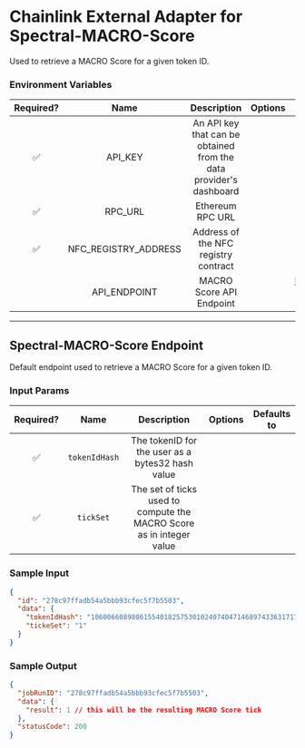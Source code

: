 # Chainlink External Adapter for Spectral-MACRO-Score

Used to retrieve a MACRO Score for a given token ID.

### Environment Variables

| Required? |         Name         |                            Description                             | Options |                          Defaults to                           |
| :-------: | :------------------: | :----------------------------------------------------------------: | :-----: | :------------------------------------------------------------: |
|    ✅     |       API_KEY        | An API key that can be obtained from the data provider's dashboard |         |                                                                |
|    ✅     |       RPC_URL        |                          Ethereum RPC URL                          |         |                                                                |
|    ✅     | NFC_REGISTRY_ADDRESS |                Address of the NFC registry contract                |         |                                                                |
|           |     API_ENDPOINT     |                      MACRO Score API Endpoint                      |         | https://xzff24vr3m.execute-api.us-east-2.amazonaws.com/default |

---

## Spectral-MACRO-Score Endpoint

Default endpoint used to retrieve a MACRO Score for a given token ID.

### Input Params

| Required? |     Name      |                             Description                              | Options | Defaults to |
| :-------: | :-----------: | :------------------------------------------------------------------: | :-----: | :---------: |
|    ✅     | `tokenIdHash` |           The tokenID for the user as a bytes32 hash value           |         |             |
|    ✅     |   `tickSet`   | The set of ticks used to compute the MACRO Score as in integer value |         |             |

### Sample Input

```json
{
  "id": "278c97ffadb54a5bbb93cfec5f7b5503",
  "data": {
    "tokenIdHash": "106006608980615540182575301024074047146897433631717113916135614816662076801843",
    "tickeSet": "1"
  }
}
```

### Sample Output

```json
{
  "jobRunID": "278c97ffadb54a5bbb93cfec5f7b5503",
  "data": {
    "result": 1 // this will be the resulting MACRO Score tick
  },
  "statusCode": 200
}
```
